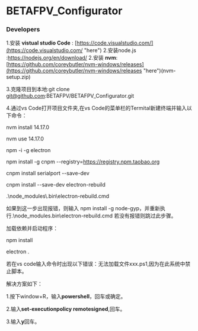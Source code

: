 # BETAFPV_Configurator


### Developers
1.安装 **vistual studio Code** : [https://code.visualstudio.com/](https://code.visualstudio.com/ "here")
2.安装node.js :https://nodejs.org/en/download/
2.安装 **nvm**:[https://github.com/coreybutler/nvm-windows/releases](https://github.com/coreybutler/nvm-windows/releases "here")(nvm-setup.zip)

3.克隆项目到本地:git clone git@github.com:BETAFPV/BETAFPV_Configurator.git


4.通过vs Code打开项目文件夹,在vs Code的菜单栏的Termital新建终端并输入以下命令：

nvm install 14.17.0

nvm use 14.17.0

npm -i -g electron

npm install -g cnpm --registry=https://registry.npm.taobao.org

cnpm install serialport --save-dev

cnpm install --save-dev electron-rebuild

.\node_modules\\.bin\electron-rebuild.cmd

如果到这一步出现报错，则输入
npm install -g node-gyp，并重新执行.\node_modules\.bin\electron-rebuild.cmd
若没有报错则跳过此步骤。

加载依赖并启动程序：

npm install

electron .



若在vs code输入命令时出现以下错误：无法加载文件xxx.ps1,因为在此系统中禁止脚本。


解决方案如下：

1.按下window+R，输入**powershell**，回车或确定。

2.输入**set-executionpolicy remotesigned**,回车。

3.输入**y**回车。
